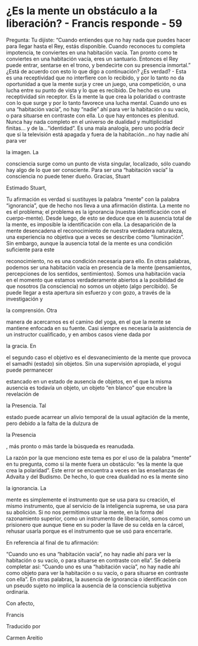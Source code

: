 # ¿Es la mente un obstáculo a la liberación? - Francis responde - 59

Pregunta: Tu dijiste: “Cuando entiendes que no hay nada que puedes hacer para llegar hasta el Rey, estás disponible. Cuando reconoces tu completa impotencia, te conviertes en una habitación vacía. Tan pronto como te conviertes en una habitación vacía, eres un santuario. Entonces el Rey puede entrar, sentarse en el trono, y bendecirte con su presencia inmortal.” ¿Está de acuerdo con esto lo que digo a continuación? ¿Es verdad? - Esta es una receptividad que no interfiere con lo recibido, y por lo tanto no da oportunidad a que la mente surja y cree un juego, una competición, o una lucha entre su punto de vista y lo que es recibido. De hecho es una receptividad sin receptor. Es la mente la que crea la polaridad o contraste con lo que surge y por lo tanto favorece una lucha mental. Cuando uno es una “habitación vacía”, no hay “nadie” ahí para ver la habitación o su vacío, o para situarse en contraste con ella. Lo que hay entonces es plenitud. Nunca hay nada completo en el universo de dualidad y multiplicidad finitas… y de la…“identidad”. Es una mala analogía, pero uno podría decir que si la televisión está apagada y fuera de la habitación…no hay nadie ahí para ver 

la imagen. La

consciencia surge como un punto de vista singular, localizado, sólo cuando hay algo de lo que ser consciente. Para ser una “habitación vacía” la consciencia no puede tener dueño. Gracias, Stuart

Estimado Stuart,

Tu afirmación es verdad si sustituyes la palabra “mente” con la palabra “ignorancia”, que de hecho nos lleva a una afirmación distinta. La mente no es el problema; el problema es la ignorancia (nuestra identificación con el cuerpo-mente). Desde luego, de esto se deduce que en la ausencia total de la mente, es imposible la identificación con ella. La desaparición de la mente desencadena el reconocimiento de nuestra verdadera naturaleza, una experiencia no objetiva que a veces se describe como “iluminación”. Sin embargo, aunque la ausencia total de la mente es una condición suficiente para este

reconocimiento, no es una condición necesaria para ello. En otras palabras, podemos ser una habitación vacía en presencia de la mente (pensamientos, percepciones de los sentidos, sentimientos). Somos una habitación vacía en el momento que estamos verdaderamente abiertos a la posibilidad de que nosotros (la consciencia) no somos un objeto (algo percibido). Se puede llegar a esta apertura sin esfuerzo y con gozo, a través de la investigación y 

la comprensión. Otra

manera de acercarnos es el camino del yoga, en el que la mente se mantiene enfocada en su fuente. Casi siempre es necesaria la asistencia de un instructor cualificado, y en ambos casos viene dada por 

la gracia. En

el segundo caso el objetivo es el desvanecimiento de la mente que provoca el samadhi (estado) sin objetos. Sin una supervisión apropiada, el yogui puede permanecer

estancado en un estado de ausencia de objetos, en el que la misma ausencia es todavía un objeto, un objeto “en blanco” que encubre la revelación de 

la Presencia. Tal

estado puede acarrear un alivio temporal de la usual agitación de la mente, pero debido a la falta de la dulzura de 

la Presencia

, más pronto o más tarde la búsqueda es reanudada.

La razón por la que menciono este tema es por el uso de la palabra “mente” en tu pregunta, como si la mente fuera un obstáculo: “es la mente la que crea la polaridad”. Este error se encuentra a veces en las enseñanzas de Advaita y del Budismo. De hecho, lo que crea dualidad no es la mente sino 

la ignorancia. La

mente es simplemente el instrumento que se usa para su creación, el mismo instrumento, que al servicio de la inteligencia suprema, se usa para su abolición. Si no nos permitimos usar la mente, en la forma del razonamiento superior, como un instrumento de liberación, somos como un prisionero que aunque tiene en su poder la llave de su celda en la cárcel, rehusar usarla porque es el instrumento que se usó para encerrarle.

En referencia al final de tu afirmación:

“Cuando uno es una “habitación vacía”, no hay nadie ahí para ver la habitación o su vacío, o para situarse en contraste con ella”. Se debería completar así: “Cuando uno es una “habitación vacía”, no hay nadie ahí como objeto para ver la habitación o su vacío, o para situarse en contraste con ella”. En otras palabras, la ausencia de ignorancia o identificación con un pseudo sujeto no implica la ausencia de la consciencia subjetiva ordinaria.

Con afecto,

Francis

Traducido por 

Carmen Areitio

